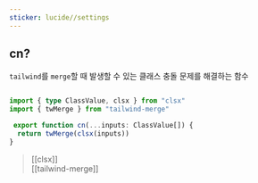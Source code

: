 ```yaml
---
sticker: lucide//settings
---
```


## cn?

`tailwind`를 `merge`할 때 발생할 수 있는 클래스 충돌 문제를 해결하는 함수

```typescript

import { type ClassValue, clsx } from "clsx"  
import { twMerge } from "tailwind-merge"  

 export function cn(...inputs: ClassValue[]) {  
  return twMerge(clsx(inputs))  
}

```

> [[clsx]]   
> [[tailwind-merge]]
